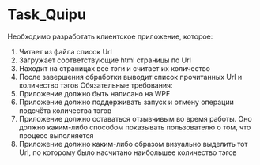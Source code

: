 # Task_Quipu
Необходимо разработать клиентское приложение, которое:
1. Читает из файла список Url
1. Загружает соответствующие html страницы по Url
1. Находит на страницах все тэги <a> и считает их количество
1. После завершения обработки выводит список прочитанных Url  и количество тэгов <a>
Обязательные требования:
1.  Приложение должно быть написано на WPF
1. Приложение должно поддерживать запуск и отмену операции подсчёта количества тэгов
1. Приложение должно оставаться отзывчивым во время работы. Оно должно каким-либо способом показывать пользователю о том, что процесс выполняется
1. Приложение должно каким-либо образом визуально выделить тот Url, по которому было насчитано наибольшее количество тэгов

